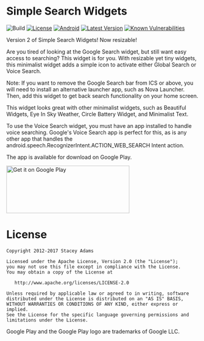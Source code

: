 Simple Search Widgets
=====================

![Build](https://travis-ci.org/staceybellerose/SearchWidgets.svg?branch=master)
[![License](https://img.shields.io/badge/license-Apache%202-blue.svg)](https://raw.githubusercontent.com/staceybellerose/SearchWidgets/master/LICENSE)
[![Android](https://img.shields.io/badge/platform-android-green.svg)](https://developer.android.com/develop/index.html)
[![Latest Version](https://img.shields.io/github/release/staceybellerose/SearchWidgets.svg)](https://github.com/staceybellerose/SearchWidgets/releases)
[![Known Vulnerabilities](https://snyk.io/test/github/staceybellerose/searchwidgets/badge.svg)](https://snyk.io/test/github/staceybellerose/searchwidgets)

Version 2 of Simple Search Widgets! Now resizable!

Are you tired of looking at the Google Search widget, but still want easy access to searching? This widget is for you. With resizable yet tiny widgets, this minimalist widget adds a simple icon to activate either Global Search or Voice Search.

Note: If you want to remove the Google Search bar from ICS or above, you will need to install an alternative launcher app, such as Nova Launcher. Then, add this widget to get back search functionality on your home screen.

This widget looks great with other minimalist widgets, such as Beautiful Widgets, Eye In Sky Weather, Circle Battery Widget, and Minimalist Text.

To use the Voice Search widget, you must have an app installed to handle voice searching. Google's Voice Search app is perfect for this, as is any other app that handles the android.speech.RecognizerIntent.ACTION_WEB_SEARCH Intent action.

The app is available for download on Google Play.

<a href='https://play.google.com/store/apps/details?id=com.staceybellerose.simplewidgets&pcampaignid=MKT-Other-global-all-co-prtnr-py-PartBadge-Mar2515-1'><img alt='Get it on Google Play' src='https://play.google.com/intl/en_us/badges/images/generic/en_badge_web_generic.png' width='323px' height='125px'/></a>

License
=======

    Copyright 2012-2017 Stacey Adams

    Licensed under the Apache License, Version 2.0 (the "License");
    you may not use this file except in compliance with the License.
    You may obtain a copy of the License at

       http://www.apache.org/licenses/LICENSE-2.0

    Unless required by applicable law or agreed to in writing, software
    distributed under the License is distributed on an "AS IS" BASIS,
    WITHOUT WARRANTIES OR CONDITIONS OF ANY KIND, either express or implied.
    See the License for the specific language governing permissions and
    limitations under the License.

Google Play and the Google Play logo are trademarks of Google LLC.